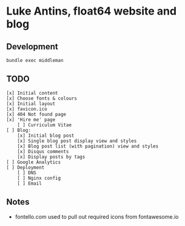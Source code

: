 # Luke Antins, float64 website and blog

## Development

    bundle exec middleman

## TODO

    [x] Initial content
    [x] Choose fonts & colours
    [x] Initial layout
    [x] favicon.ico
    [x] 404 Not found page
    [x] 'Hire me' page
        [ ] Curriculum Vitae
    [ ] Blog:
        [x] Initial blog post
        [x] Single blog post display view and styles
        [x] Blog post list (with pagination) view and styles
        [x] Disqus comments
        [x] Display posts by tags
    [ ] Google Analytics
    [ ] Deployment
        [ ] DNS
        [ ] Nginx config
        [ ] Email

## Notes

  - fontello.com used to pull out required icons from fontawesome.io
